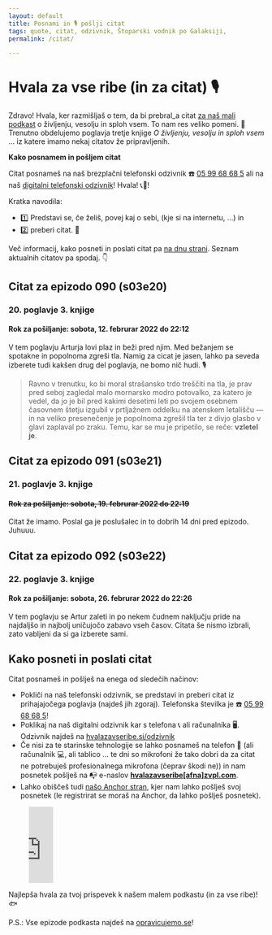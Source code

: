 ```yaml
---
layout: default
title: Posnami in 🎙 pošlji citat
tags: quote, citat, odzivnik, Štoparski vodnik po Galaksiji,
permalink: /citat/

---
```


# Hvala za vse ribe (in za citat) 🎙

Zdravo! Hvala, ker razmišljaš o tem, da bi prebral_a citat [za naš mali podkast](https://opravicujemo.se/) o življenju, vesolju in sploh vsem. To nam res veliko pomeni. 🙏 Trenutno obdelujemo poglavja tretje knjige _O življenju, vesolju in sploh vsem_ ... iz katere imamo nekaj citatov že pripravljenih.

**Kako posnamem in pošljem citat**

Citat posnameš na naš brezplačni telefonski odzivnik ☎️ <a href="tel:059968685" target="_blank" rel="noopener noreferrer">05 99 68 68 5</a> ali na naš <a href="https://hvalazavseribe.si/odzivnik/">digitalni telefonski odzivnik</a>! Hvala! 📞🙏! 

Kratka navodila:
- 1️⃣ Predstavi se, če želiš, povej kaj o sebi, (kje si na internetu, ...) in 
- 2️⃣ preberi citat. 📖

Več informacij, kako posneti in poslati citat pa [na dnu strani](https://hvalazavseribe.si/citat/#kako-posneti-in-poslati-citat). Seznam aktualnih citatov pa spodaj. 👇

## Citat za epizodo 090 (s03e20)

### 20. poglavje 3. knjige

#### Rok za pošiljanje: sobota, 12. februrar 2022 do 22:12

V tem poglavju Arturja lovi plaz in beži pred njim. Med bežanjem se spotakne in popolnoma zgreši tla. Namig za cicat je jasen, lahko pa seveda izberete tudi kakšen drug del poglavja, ne bomo nič hudi. 🎙 

> Ravno v trenutku, ko bi moral strašansko trdo treščiti na tla, je prav pred seboj zagledal malo mornarsko modro potovalko, za katero je vedel, da jo je bil pred kakimi desetimi leti po svojem osebnem časovnem štetju izgubil v prtljažnem oddelku na atenskem letališču — in na veliko presenečenje je popolnoma zgrešil tla ter z divjo glasbo v glavi zaplaval po zraku. Temu, kar se mu je pripetilo, se reče: **vzletel je**.

## Citat za epizodo 091 (s03e21)

### 21. poglavje 3. knjige

#### ~~Rok za pošiljanje: sobota, 19. februrar 2022 do 22:19~~

Citat že imamo. Poslal ga je poslušalec in to dobrih 14 dni pred epizodo. Juhuuu.

## Citat za epizodo 092 (s03e22)

### 22. poglavje 3. knjige

#### Rok za pošiljanje: sobota, 26. februrar 2022 do 22:26

V tem poglavju se Artur zaleti in po nekem čudnem naključju pride na najdaljšo in najbolj uničujočo zabavo vseh časov. Citata še nismo izbrali, zato vabljeni da si ga izberete sami. 

## Kako posneti in poslati citat

Citat posnameš in pošlješ na enega od sledečih načinov:

- Pokliči na naš telefonski odzivnik, se predstavi in preberi citat iz prihajajočega poglavja (najdeš jih zgoraj). Telefonska številka je ☎️ <a href="tel:059968685" target="_blank" rel="noopener noreferrer">05 99 68 68 5</a>!
- Poklikaj na naš digitalni odzivnik kar s telefona 📞 ali računalnika 🖥. Odzivnik najdeš na <a href="https://hvalazavseribe.si/odzivnik/" target="_blank">hvalazavseribe.si/odzivnik</a>
- Če nisi za te starinske tehnologije se lahko posnameš na telefon 📱 (ali računalnik 💻, ali tablico ... te dni so mikrofoni že tako dobri da za citat ne potrebuješ profesionalnega mikrofona (čeprav škodi ne)) in nam posnetek pošlješ na 📭 e-naslov **<a href="javascript:location='mailto:\u0068\u0076\u0061\u006c\u0061\u007a\u0061\u0076\u0073\u0065\u0072\u0069\u0062\u0065\u0040\u007a\u0076\u0070\u006c\u002e\u0063\u006f\u006d';void 0">hvalazavseribe[afna]zvpl.com</a>**.
- Lahko obiščeš tudi [našo Anchor stran](https://anchor.fm/opravicujemose), kjer nam lahko pošlješ svoj posnetek (le registrirat se moraš na Anchor, da lahko pošlješ posnetek). 

<figure class="telbee">
<iframe width="48em" height="auto" frameborder="0" scrolling="no" marginheight="0" marginwidth="0" src="https://telbee.io/channel/feqfokujnmeeysuwksennq-h/index.html" style="border: none"></iframe>
</figure>

Najlepša hvala za tvoj prispevek k našem malem podkastu (in za vse ribe)! 🐟

P.S.: Vse epizode podkasta najdeš na [opravicujemo.se](https://opravicujemo.se/)!
